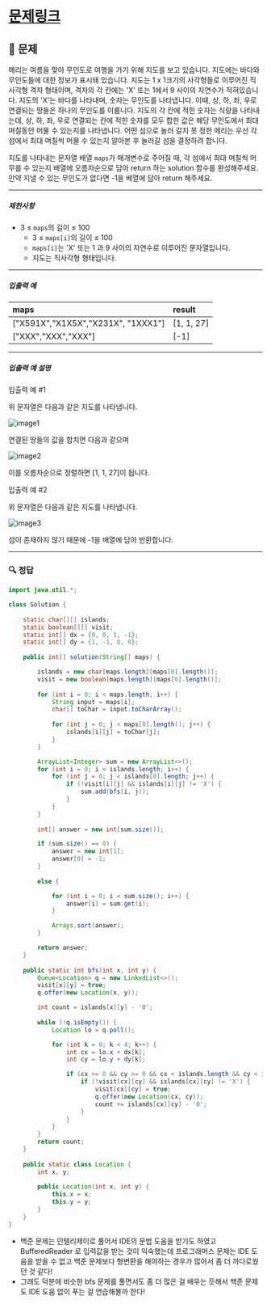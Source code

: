 # [문제링크](https://school.programmers.co.kr/learn/courses/30/lessons/154540)

## 📝 문제

메리는 여름을 맞아 무인도로 여행을 가기 위해 지도를 보고 있습니다. 지도에는 바다와 무인도들에 대한 정보가 표시돼 있습니다. 지도는 1 x 1크기의 사각형들로 이루어진 직사각형 격자 형태이며, 격자의 각 칸에는 'X' 또는 1에서 9 사이의 자연수가 적혀있습니다. 지도의 'X'는 바다를 나타내며, 숫자는 무인도를 나타냅니다. 이때, 상, 하, 좌, 우로 연결되는 땅들은 하나의 무인도를 이룹니다. 지도의 각 칸에 적힌 숫자는 식량을 나타내는데, 상, 하, 좌, 우로 연결되는 칸에 적힌 숫자를 모두 합한 값은 해당 무인도에서 최대 며칠동안 머물 수 있는지를 나타냅니다. 어떤 섬으로 놀러 갈지 못 정한 메리는 우선 각 섬에서 최대 며칠씩 머물 수 있는지 알아본 후 놀러갈 섬을 결정하려 합니다.

지도를 나타내는 문자열 배열 `maps`가 매개변수로 주어질 때, 각 섬에서 최대 며칠씩 머무를 수 있는지 배열에 오름차순으로 담아 return 하는 solution 함수를 완성해주세요. 만약 지낼 수 있는 무인도가 없다면 -1을 배열에 담아 return 해주세요.

---

##### 제한사항

-   3 ≤ `maps`의 길이 ≤ 100
    -   3 ≤ `maps[i]`의 길이 ≤ 100
    -   `maps[i]`는 'X' 또는 1 과 9 사이의 자연수로 이루어진 문자열입니다.
    -   지도는 직사각형 형태입니다.

---

##### 입출력 예

| maps                               | result     |
|:---------------------------------- |:---------- |
| ["X591X","X1X5X","X231X", "1XXX1"] | [1, 1, 27] |
| ["XXX","XXX","XXX"]                | [-1]           |


---

##### 입출력 예 설명

입출력 예 #1

위 문자열은 다음과 같은 지도를 나타냅니다.

![image1](https://user-images.githubusercontent.com/62426665/206862823-4633fbf1-c075-4d35-b577-26f504dcd332.png)

연결된 땅들의 값을 합치면 다음과 같으며

![image2](https://user-images.githubusercontent.com/62426665/209070615-ae568f20-cf06-4f88-8d4f-8e9861af2d36.png)

이를 오름차순으로 정렬하면 [1, 1, 27]이 됩니다.

입출력 예 #2

위 문자열은 다음과 같은 지도를 나타냅니다.

![image3](https://user-images.githubusercontent.com/62426665/206863265-0a371c69-d4b5-411a-972f-bdc36b90c917.png)

섬이 존재하지 않기 때문에 -1을 배열에 담아 반환합니다.

---

### 🔍 정답

```java
import java.util.*;

class Solution {
    
    static char[][] islands;
    static boolean[][] visit;
    static int[] dx = {0, 0, 1, -1};
    static int[] dy = {1, -1, 0, 0};
    
    public int[] solution(String[] maps) {

        islands = new char[maps.length][maps[0].length()];
        visit = new boolean[maps.length][maps[0].length()];
        
        for (int i = 0; i < maps.length; i++) {
            String input = maps[i];
            char[] toChar = input.toCharArray();
            
            for (int j = 0; j < maps[0].length(); j++) {
                islands[i][j] = toChar[j];
            }
        }

        ArrayList<Integer> sum = new ArrayList<>();
        for (int i = 0; i < islands.length; i++) {
            for (int j = 0; j < islands[0].length; j++) {
                if (!visit[i][j] && islands[i][j] != 'X') {
                    sum.add(bfs(i, j));
                }
            }
        }
        
        int[] answer = new int[sum.size()];

        if (sum.size() == 0) {
            answer = new int[1];
            answer[0] = -1;
        }
        
        else {

            for (int i = 0; i < sum.size(); i++) {
                answer[i] = sum.get(i);
            }

            Arrays.sort(answer);
        }

        return answer;
    }
    
    public static int bfs(int x, int y) {
        Queue<Location> q = new LinkedList<>();
        visit[x][y] = true;
        q.offer(new Location(x, y));

        int count = islands[x][y] - '0';
        
        while (!q.isEmpty()) {
            Location lo = q.poll();

            for (int k = 0; k < 4; k++) {
                int cx = lo.x + dx[k];
                int cy = lo.y + dy[k];

                if (cx >= 0 && cy >= 0 && cx < islands.length && cy < islands[0].length) {
                    if (!visit[cx][cy] && islands[cx][cy] != 'X') {
                        visit[cx][cy] = true;
                        q.offer(new Location(cx, cy));
                        count += islands[cx][cy] - '0';
                    }
                }
            }
        }
        return count;
    }
    
    public static class Location {
        int x, y;
        
        public Location(int x, int y) {
            this.x = x;
            this.y = y;
        }
    }
}
```
- 백준 문제는 인텔리제이로 풀어서 IDE의 문법 도움을 받기도 하였고 BufferedReader 로 입력값을 받는 것이 익숙했는데 프로그래머스 문제는 IDE 도움을 받을 수 없고 백준 문제보다 형변환을 해야하는 경우가 많아서 좀 더 까다로웠던 것 같다!
- 그래도 덕분에 비슷한 bfs 문제를 풀면서도 좀 더 많은 걸 배우는 듯해서 백준 문제도 IDE 도움 없이 푸는 걸 연습해볼까 한다!